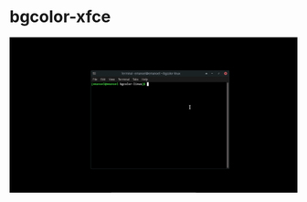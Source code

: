 # bgcolor-xfce
![bgcolor-xfce](https://github.com/emanoeldelfino/bgcolor-linux/blob/master/bgcolor-xfce.gif)

